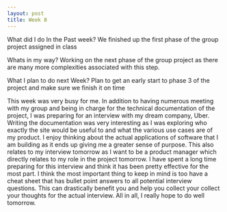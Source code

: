 ```yaml
---
layout: post
title: Week 8
---
```


What did I do In the Past week?
We finished up the first phase of the group project assigned in class

Whats in my way?
Working on the next phase of the group project as there are many more complexities associated with this step.

What I plan to do next Week?
Plan to get an early start to phase 3 of the project and make sure we finish it on time 

This week was very busy for me. In addition to having numerous meeting with my group and being in charge for the technical documentation of the project, I was preparing for an interview with my dream company, Uber. Writing the documentation was very interesting as I was exploring who exactly the site would be useful to and what the various use cases are of my product. I enjoy thinking about the actual applications of software that I am building as it ends up giving me a greater sense of purpose. This also relates to my interview tomorrow as I want to be a product manager which directly relates to my role in the project tomorrow. I have spent a long time preparing for this interview and think it has been pretty effective for the most part.  I think the most important thing to keep in mind is too have a cheat sheet that has bullet point answers to all potential interview questions. This can drastically benefit you and help you collect your collect your thoughts for the actual interview. All in all, I really hope to do well tomorrow.
